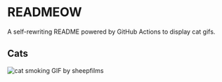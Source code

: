 # READMEOW

A self-rewriting README powered by GitHub Actions to display cat gifs.

## Cats

![cat smoking GIF by sheepfilms](https://media3.giphy.com/media/l0ExdMHUDKteztyfe/200.gif?cid=9acd02daxsp4wk7ti2z4kw8wk6s4uqgu0t8zw2qvnqk5f9p4&ep=v1_gifs_search&rid=200.gif&ct=g)
